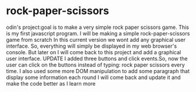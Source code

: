 # rock-paper-scissors

odin's project:goal is to make a very simple rock paper scissors game.
This is my first javascript program.
I will be making a simple rock-paper-scissors game from scratch
In this current version we wont add any graphical user interface.
So, everything will simply be displayed in my web browser's console.
But later on I will come back to this project and add a graphical user interface.
UPDATE
I added three buttons and click events.So, now the user can click on the buttons instead of typing:
rock paper scissors every time.
I also used some more DOM manipulation to add some paragraph that display some information each round
I will come back and update it and make the code better as I learn more
